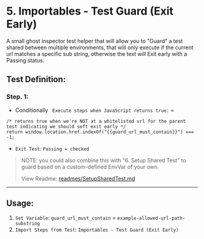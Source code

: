 # 5. Importables - Test Guard (Exit Early)

A small ghost inspector test helper that will allow you to "Guard" a test shared between multiple environments, that will only execute if the current url matches a specific sub string, otherwise the text will Exit early with a Passing status.

## Test Definition:

### Step. 1:
- Conditionally ` Execute steps when JavaScript returns true:` =
```
/* returns true when we're NOT at a whitelisted url for the parent test indicating we should soft exit early */
return window.location.href.indexOf("{{guard_url_must_contain}}") === -1;
```
- `Exit Test`: `Passing = checked`

> NOTE: you could also combine this with "6. Setup Shared Test" to guard based on a custom-defined EnvVar of your own.
>
> View Readme: [readmes/SetupSharedTest.md](https://github.com/jakedowns/ghost-inspector-helpers/blob/master/readmes/SetupSharedTest.md)

---

## Usage:

1. `Set Variable`: `guard_url_must_contain` = `example-allowed-url-path-substring`
2. `Import Steps from Test`: `Importables - Test Guard (Exit Early)`

